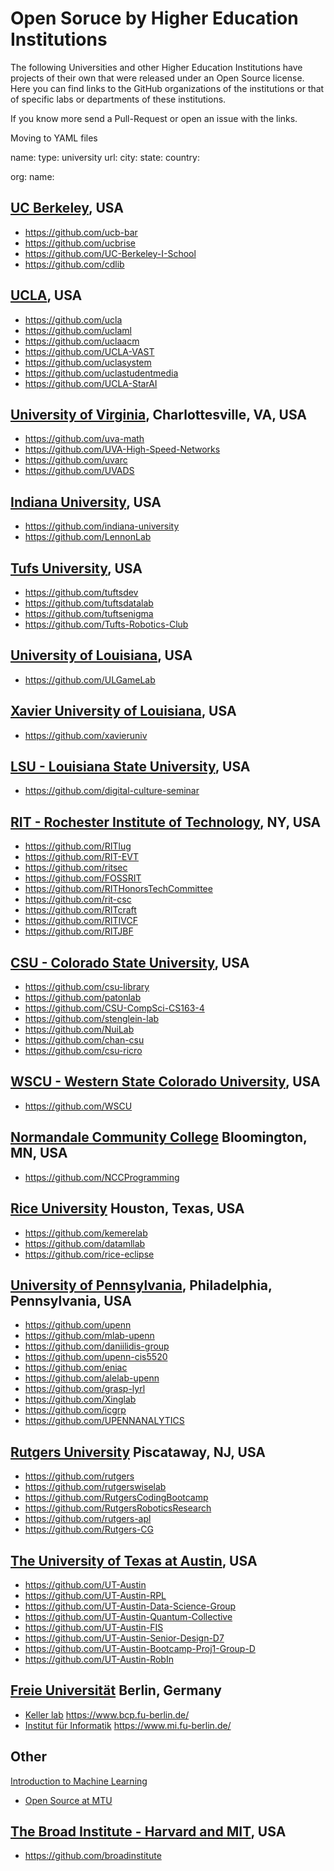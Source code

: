 # Open Soruce by Higher Education Institutions

The following Universities and other Higher Education Institutions have projects of their own that were released under an Open Source license.
Here you can find links to the GitHub organizations of the institutions or that of specific labs or departments of these institutions.

If you know more send a Pull-Request or open an issue with the links.

Moving to YAML files

name:
type: university
url:
city:
state:
country:

org:
name:

## [UC Berkeley](https://www.berkeley.edu/), USA

* https://github.com/ucb-bar
* https://github.com/ucbrise
* https://github.com/UC-Berkeley-I-School
* https://github.com/cdlib

## [UCLA](https://www.ucla.edu/), USA

* https://github.com/ucla
* https://github.com/uclaml
* https://github.com/uclaacm
* https://github.com/UCLA-VAST
* https://github.com/uclasystem
* https://github.com/uclastudentmedia
* https://github.com/UCLA-StarAI

## [University of Virginia](https://www.virginia.edu/),  Charlottesville, VA, USA

* https://github.com/uva-math
* https://github.com/UVA-High-Speed-Networks
* https://github.com/uvarc
* https://github.com/UVADS
## [Indiana University](https://www.iu.edu/), USA

* https://github.com/indiana-university
* https://github.com/LennonLab

## [Tufs University](https://www.tufts.edu/), USA

* https://github.com/tuftsdev
* https://github.com/tuftsdatalab
* https://github.com/tuftsenigma
* https://github.com/Tufts-Robotics-Club

## [University of Louisiana](https://louisiana.edu/), USA

* https://github.com/ULGameLab

##  [Xavier University of Louisiana](https://www.xula.edu/), USA

* https://github.com/xavieruniv

## [LSU - Louisiana State University](https://lsu.edu/), USA

* https://github.com/digital-culture-seminar

## [RIT - Rochester Institute of Technology](https://www.rit.edu/), NY, USA

* https://github.com/RITlug
* https://github.com/RIT-EVT
* https://github.com/ritsec
* https://github.com/FOSSRIT
* https://github.com/RITHonorsTechCommittee
* https://github.com/rit-csc
* https://github.com/RITcraft
* https://github.com/RITIVCF
* https://github.com/RITJBF

## [CSU - Colorado State University](https://www.colostate.edu/), USA

* https://github.com/csu-library
* https://github.com/patonlab
* https://github.com/CSU-CompSci-CS163-4
* https://github.com/stenglein-lab
* https://github.com/NuiLab
* https://github.com/chan-csu
* https://github.com/csu-ricro

## [WSCU - Western State Colorado University](https://western.edu/), USA

* https://github.com/WSCU

## [Normandale Community College](https://www.normandale.edu/)  Bloomington, MN, USA

* https://github.com/NCCProgramming

## [Rice University](https://www.rice.edu/) Houston, Texas, USA

* https://github.com/kemerelab
* https://github.com/datamllab
* https://github.com/rice-eclipse

##  [University of Pennsylvania](https://www.upenn.edu/), Philadelphia, Pennsylvania, USA

* https://github.com/upenn
* https://github.com/mlab-upenn
* https://github.com/daniilidis-group
* https://github.com/upenn-cis5520
* https://github.com/eniac
* https://github.com/alelab-upenn
* https://github.com/grasp-lyrl
* https://github.com/Xinglab
* https://github.com/icgrp
* https://github.com/UPENNANALYTICS


## [Rutgers University](https://www.rutgers.edu/)  Piscataway, NJ, USA

* https://github.com/rutgers
* https://github.com/rutgerswiselab
* https://github.com/RutgersCodingBootcamp
* https://github.com/RutgersRoboticsResearch
* https://github.com/rutgers-apl
* https://github.com/Rutgers-CG


## [The University of Texas at Austin](https://www.utexas.edu/), USA

* https://github.com/UT-Austin
* https://github.com/UT-Austin-RPL
* https://github.com/UT-Austin-Data-Science-Group
* https://github.com/UT-Austin-Quantum-Collective
* https://github.com/UT-Austin-FIS
* https://github.com/UT-Austin-Senior-Design-D7
* https://github.com/UT-Austin-Bootcamp-Proj1-Group-D
* https://github.com/UT-Austin-RobIn


## [Freie Universität](https://www.fu-berlin.de/) Berlin, Germany

* [Keller lab](https://github.com/bkellerlab)  https://www.bcp.fu-berlin.de/
* [Institut für Informatik](https://github.com/fubinf)  https://www.mi.fu-berlin.de/


## Other

[Introduction to Machine Learning](https://github.com/GreenGilad/IML.HUJI)

* [Open Source at MTU](https://opensource.mtu.edu/)

## [The Broad Institute - Harvard and MIT](https://www.broadinstitute.org/), USA

* https://github.com/broadinstitute


